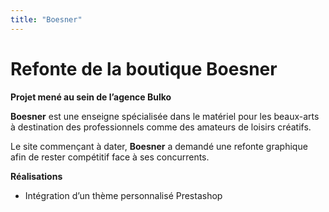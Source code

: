 ```yaml
---
title: "Boesner"
---
```


# Refonte de la boutique Boesner

**Projet mené au sein de l’agence Bulko**

**Boesner** est une enseigne spécialisée dans le matériel pour les beaux-arts à destination des professionnels comme des amateurs de loisirs créatifs.

Le site commençant à dater, **Boesner** a demandé une refonte graphique afin de rester compétitif face à ses concurrents.

**Réalisations**

- Intégration d’un thème personnalisé Prestashop
